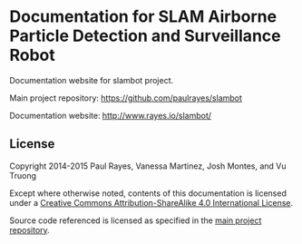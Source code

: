 Documentation for SLAM Airborne Particle Detection and Surveillance Robot
=========================================================================

Documentation website for slambot project.

Main project repository: https://github.com/paulrayes/slambot

Documentation website: http://www.rayes.io/slambot/

License
-------

Copyright 2014-2015 Paul Rayes, Vanessa Martinez, Josh Montes, and Vu Truong

Except where otherwise noted, contents of this documentation is licensed under a [Creative Commons Attribution-ShareAlike 4.0 International License](http://creativecommons.org/licenses/by-sa/4.0/).

Source code referenced is licensed as specified in the [main project repository](https://github.com/paulrayes/slambot).
